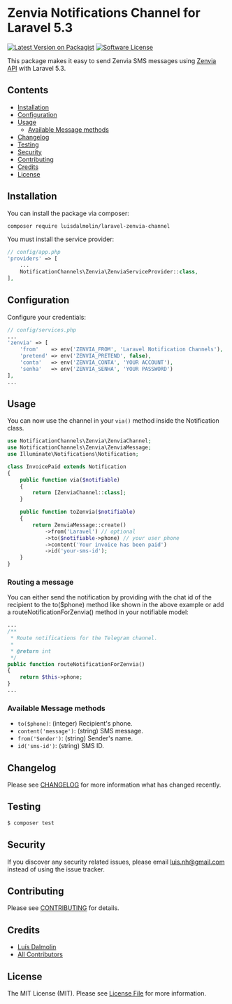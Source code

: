 # Zenvia Notifications Channel for Laravel 5.3 

[![Latest Version on Packagist](https://img.shields.io/packagist/v/luisdalmolin/laravel-zenvia-channel.svg?style=flat-square)](https://packagist.org/packages/luisdalmolin/laravel-zenvia-channel)
[![Software License](https://img.shields.io/badge/license-MIT-brightgreen.svg?style=flat-square)](LICENSE.md)

This package makes it easy to send Zenvia SMS messages using [Zenvia API](http://docs.zenviasms.apiary.io) with Laravel 5.3.

## Contents

- [Installation](#installation)
- [Configuration](#configuration)
- [Usage](#usage)
    - [Available Message methods](#available-message-methods)
- [Changelog](#changelog)
- [Testing](#testing)
- [Security](#security)
- [Contributing](#contributing)
- [Credits](#credits)
- [License](#license)

## Installation

You can install the package via composer:

``` bash
composer require luisdalmolin/laravel-zenvia-channel
```

You must install the service provider:

```php
// config/app.php
'providers' => [
    ...
    NotificationChannels\Zenvia\ZenviaServiceProvider::class,
],
```

## Configuration

Configure your credentials: 

```php
// config/services.php
...
'zenvia' => [
    'from'    => env('ZENVIA_FROM', 'Laravel Notification Channels'),
    'pretend' => env('ZENVIA_PRETEND', false),
    'conta'   => env('ZENVIA_CONTA', 'YOUR ACCOUNT'),
    'senha'   => env('ZENVIA_SENHA', 'YOUR PASSWORD')
],
...
```

## Usage

You can now use the channel in your `via()` method inside the Notification class.

``` php
use NotificationChannels\Zenvia\ZenviaChannel;
use NotificationChannels\Zenvia\ZenviaMessage;
use Illuminate\Notifications\Notification;

class InvoicePaid extends Notification
{
    public function via($notifiable)
    {
        return [ZenviaChannel::class];
    }

    public function toZenvia($notifiable)
    {
        return ZenviaMessage::create()
            ->from('Laravel') // optional
            ->to($notifiable->phone) // your user phone
            ->content('Your invoice has been paid')
            ->id('your-sms-id');
    }
}
```

### Routing a message

You can either send the notification by providing with the chat id of the recipient to the to($phone) method like shown in the above example or add a routeNotificationForZenvia() method in your notifiable model:

```php
...
/**
 * Route notifications for the Telegram channel.
 *
 * @return int
 */
public function routeNotificationForZenvia()
{
    return $this->phone;
}
...
```

### Available Message methods

- `to($phone)`: (integer) Recipient's phone.
- `content('message')`: (string) SMS message.
- `from('Sender')`: (string) Sender's name.
- `id('sms-id')`: (string) SMS ID.

## Changelog

Please see [CHANGELOG](CHANGELOG.md) for more information what has changed recently.

## Testing

``` bash
$ composer test
```

## Security

If you discover any security related issues, please email luis.nh@gmail.com instead of using the issue tracker.

## Contributing

Please see [CONTRIBUTING](CONTRIBUTING.md) for details.

## Credits

- [Luís Dalmolin](https://github.com/luisdalmolin)
- [All Contributors](../../contributors)

## License

The MIT License (MIT). Please see [License File](LICENSE.md) for more information.
